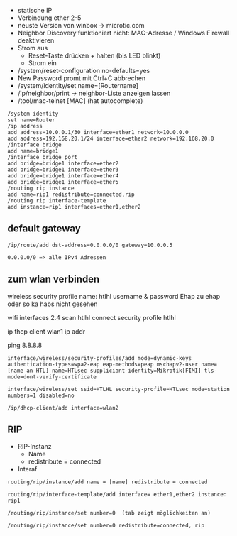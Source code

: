 + statische IP
+ Verbindung ether 2-5
+ neuste Version von winbox -> microtic.com
+ Neighbor Discovery funktioniert nicht: MAC-Adresse / Windows Firewall deaktivieren
+ Strom aus
	+ Reset-Taste drücken + halten (bis LED blinkt)
	+ Strom ein
+ /system/reset-configuration no-defaults=yes
+ New Password promt mit Ctrl+C abbrechen
+ /system/identity/set name=[Routername]
+ /ip/neighbor/print -> neighbor-Liste anzeigen lassen
+ /tool/mac-telnet [MAC] (hat autocomplete)


~~~router1
/system identity
set name=Router
/ip address
add address=10.0.0.1/30 interface=ether1 network=10.0.0.0
add address=192.168.20.1/24 interface=ether2 network=192.168.20.0
/interface bridge
add name=bridge1
/interface bridge port
add bridge=bridge1 interface=ether2
add bridge=bridge1 interface=ether3
add bridge=bridge1 interface=ether4
add bridge=bridge1 interface=ether5
/routing rip instance
add name=rip1 redistribute=connected,rip
/routing rip interface-template
add instance=rip1 interfaces=ether1,ether2
~~~

## default gateway
~~~microtik
/ip/route/add dst-address=0.0.0.0/0 gateway=10.0.0.5

0.0.0.0/0 => alle IPv4 Adressen
~~~

## zum wlan verbinden

wireless
security profile
name: htlhl
username & password
Ehap zu ehap oder so ka habs nicht gesehen


wifi interfaces
2.4
scan
htlhl connect
security profile htlhl


ip thcp client
wlan1 ip addr

ping 8.8.8.8

~~~ wlan
interface/wireless/security-profiles/add mode=dynamic-keys authentication-types=wpa2-eap eap-methods=peap mschapv2-user name= [name an HTL] name=HTLsec suppliciant-identity=Mikrotik[FIMI] tls-mode=dont-verify-certificate

interface/wireless/set ssid=HTLHL security-profile=HTLsec mode=station numbers=1 disabled=no

/ip/dhcp-client/add interface=wlan2
~~~


## RIP
+ RIP-Instanz
	+ Name
	+ redistribute = connected
+ Interaf

~~~microtik
routing/rip/instance/add name = [name] redistribute = connected

routing/rip/interface-template/add interface= ether1,ether2 instance: rip1

/routing/rip/instance/set number=0  (tab zeigt möglichkeiten an)

/routing/rip/instance/set number=0 redistribute=connected, rip
~~~
